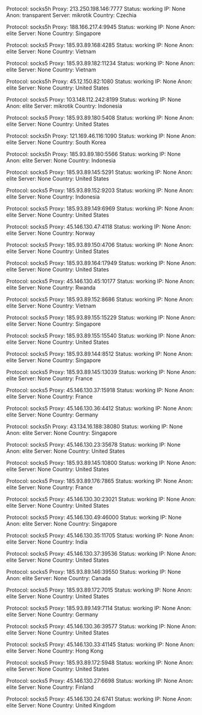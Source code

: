 Protocol: socks5h
Proxy: 213.250.198.146:7777
Status: working
IP: None
Anon: transparent
Server: mikrotik
Country: Czechia

Protocol: socks5h
Proxy: 188.166.217.4:9945
Status: working
IP: None
Anon: elite
Server: None
Country: Singapore

Protocol: socks5
Proxy: 185.93.89.168:4285
Status: working
IP: None
Anon: elite
Server: None
Country: Vietnam

Protocol: socks5
Proxy: 185.93.89.182:11234
Status: working
IP: None
Anon: elite
Server: None
Country: Vietnam

Protocol: socks5h
Proxy: 45.12.150.82:1080
Status: working
IP: None
Anon: elite
Server: None
Country: United States

Protocol: socks5
Proxy: 103.148.112.242:8199
Status: working
IP: None
Anon: elite
Server: mikrotik
Country: Indonesia

Protocol: socks5
Proxy: 185.93.89.180:5408
Status: working
IP: None
Anon: elite
Server: None
Country: United States

Protocol: socks5h
Proxy: 121.169.46.116:1090
Status: working
IP: None
Anon: elite
Server: None
Country: South Korea

Protocol: socks5h
Proxy: 185.93.89.180:5566
Status: working
IP: None
Anon: elite
Server: None
Country: Indonesia

Protocol: socks5
Proxy: 185.93.89.145:5291
Status: working
IP: None
Anon: elite
Server: None
Country: United States

Protocol: socks5
Proxy: 185.93.89.152:9203
Status: working
IP: None
Anon: elite
Server: None
Country: Indonesia

Protocol: socks5
Proxy: 185.93.89.149:6969
Status: working
IP: None
Anon: elite
Server: None
Country: United States

Protocol: socks5
Proxy: 45.146.130.47:4118
Status: working
IP: None
Anon: elite
Server: None
Country: Norway

Protocol: socks5
Proxy: 185.93.89.150:4706
Status: working
IP: None
Anon: elite
Server: None
Country: United States

Protocol: socks5
Proxy: 185.93.89.164:17949
Status: working
IP: None
Anon: elite
Server: None
Country: United States

Protocol: socks5
Proxy: 45.146.130.45:10177
Status: working
IP: None
Anon: elite
Server: None
Country: Rwanda

Protocol: socks5
Proxy: 185.93.89.152:8686
Status: working
IP: None
Anon: elite
Server: None
Country: Vietnam

Protocol: socks5
Proxy: 185.93.89.155:15229
Status: working
IP: None
Anon: elite
Server: None
Country: Singapore

Protocol: socks5
Proxy: 185.93.89.155:15540
Status: working
IP: None
Anon: elite
Server: None
Country: United States

Protocol: socks5
Proxy: 185.93.89.144:8512
Status: working
IP: None
Anon: elite
Server: None
Country: Singapore

Protocol: socks5
Proxy: 185.93.89.145:13039
Status: working
IP: None
Anon: elite
Server: None
Country: France

Protocol: socks5
Proxy: 45.146.130.37:15918
Status: working
IP: None
Anon: elite
Server: None
Country: France

Protocol: socks5
Proxy: 45.146.130.36:4412
Status: working
IP: None
Anon: elite
Server: None
Country: Germany

Protocol: socks5h
Proxy: 43.134.16.188:38080
Status: working
IP: None
Anon: elite
Server: None
Country: Singapore

Protocol: socks5
Proxy: 45.146.130.23:35678
Status: working
IP: None
Anon: elite
Server: None
Country: United States

Protocol: socks5
Proxy: 185.93.89.145:10800
Status: working
IP: None
Anon: elite
Server: None
Country: United States

Protocol: socks5
Proxy: 185.93.89.176:7865
Status: working
IP: None
Anon: elite
Server: None
Country: France

Protocol: socks5
Proxy: 45.146.130.30:23021
Status: working
IP: None
Anon: elite
Server: None
Country: United States

Protocol: socks5
Proxy: 45.146.130.49:46000
Status: working
IP: None
Anon: elite
Server: None
Country: Singapore

Protocol: socks5
Proxy: 45.146.130.35:11705
Status: working
IP: None
Anon: elite
Server: None
Country: India

Protocol: socks5
Proxy: 45.146.130.37:39536
Status: working
IP: None
Anon: elite
Server: None
Country: United States

Protocol: socks5
Proxy: 185.93.89.146:39550
Status: working
IP: None
Anon: elite
Server: None
Country: Canada

Protocol: socks5
Proxy: 185.93.89.172:7015
Status: working
IP: None
Anon: elite
Server: None
Country: United States

Protocol: socks5
Proxy: 185.93.89.149:7114
Status: working
IP: None
Anon: elite
Server: None
Country: Germany

Protocol: socks5
Proxy: 45.146.130.36:39577
Status: working
IP: None
Anon: elite
Server: None
Country: United States

Protocol: socks5
Proxy: 45.146.130.33:41145
Status: working
IP: None
Anon: elite
Server: None
Country: Hong Kong

Protocol: socks5
Proxy: 185.93.89.172:5948
Status: working
IP: None
Anon: elite
Server: None
Country: United States

Protocol: socks5
Proxy: 45.146.130.27:6698
Status: working
IP: None
Anon: elite
Server: None
Country: Finland

Protocol: socks5
Proxy: 45.146.130.24:6741
Status: working
IP: None
Anon: elite
Server: None
Country: United Kingdom

